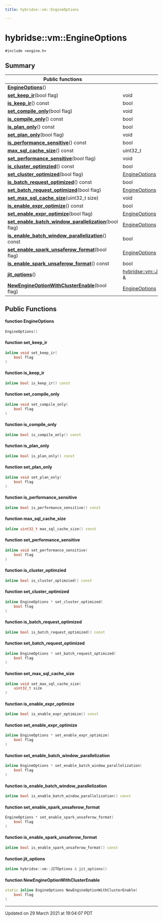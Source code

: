 ```yaml
---
title: hybridse::vm::EngineOptions

---
```

# hybridse::vm::EngineOptions



`#include <engine.h>`

## Summary


|  Public functions|            |
| -------------- | -------------- |
|**[EngineOptions](/hybridse/usage/api/c++/Classes/classhybridse_1_1vm_1_1_engine_options.md#function-engineoptions)**()|  |
|**[set_keep_ir](/hybridse/usage/api/c++/Classes/classhybridse_1_1vm_1_1_engine_options.md#function-set_keep_ir)**(bool flag)| void  |
|**[is_keep_ir](/hybridse/usage/api/c++/Classes/classhybridse_1_1vm_1_1_engine_options.md#function-is_keep_ir)**() const| bool  |
|**[set_compile_only](/hybridse/usage/api/c++/Classes/classhybridse_1_1vm_1_1_engine_options.md#function-set_compile_only)**(bool flag)| void  |
|**[is_compile_only](/hybridse/usage/api/c++/Classes/classhybridse_1_1vm_1_1_engine_options.md#function-is_compile_only)**() const| bool  |
|**[is_plan_only](/hybridse/usage/api/c++/Classes/classhybridse_1_1vm_1_1_engine_options.md#function-is_plan_only)**() const| bool  |
|**[set_plan_only](/hybridse/usage/api/c++/Classes/classhybridse_1_1vm_1_1_engine_options.md#function-set_plan_only)**(bool flag)| void  |
|**[is_performance_sensitive](/hybridse/usage/api/c++/Classes/classhybridse_1_1vm_1_1_engine_options.md#function-is_performance_sensitive)**() const| bool  |
|**[max_sql_cache_size](/hybridse/usage/api/c++/Classes/classhybridse_1_1vm_1_1_engine_options.md#function-max_sql_cache_size)**() const| uint32_t  |
|**[set_performance_sensitive](/hybridse/usage/api/c++/Classes/classhybridse_1_1vm_1_1_engine_options.md#function-set_performance_sensitive)**(bool flag)| void  |
|**[is_cluster_optimzied](/hybridse/usage/api/c++/Classes/classhybridse_1_1vm_1_1_engine_options.md#function-is_cluster_optimzied)**() const| bool  |
|**[set_cluster_optimized](/hybridse/usage/api/c++/Classes/classhybridse_1_1vm_1_1_engine_options.md#function-set_cluster_optimized)**(bool flag)| [EngineOptions](/hybridse/usage/api/c++/Classes/classhybridse_1_1vm_1_1_engine_options.md) *  |
|**[is_batch_request_optimized](/hybridse/usage/api/c++/Classes/classhybridse_1_1vm_1_1_engine_options.md#function-is_batch_request_optimized)**() const| bool  |
|**[set_batch_request_optimized](/hybridse/usage/api/c++/Classes/classhybridse_1_1vm_1_1_engine_options.md#function-set_batch_request_optimized)**(bool flag)| [EngineOptions](/hybridse/usage/api/c++/Classes/classhybridse_1_1vm_1_1_engine_options.md) *  |
|**[set_max_sql_cache_size](/hybridse/usage/api/c++/Classes/classhybridse_1_1vm_1_1_engine_options.md#function-set_max_sql_cache_size)**(uint32_t size)| void  |
|**[is_enable_expr_optimize](/hybridse/usage/api/c++/Classes/classhybridse_1_1vm_1_1_engine_options.md#function-is_enable_expr_optimize)**() const| bool  |
|**[set_enable_expr_optimize](/hybridse/usage/api/c++/Classes/classhybridse_1_1vm_1_1_engine_options.md#function-set_enable_expr_optimize)**(bool flag)| [EngineOptions](/hybridse/usage/api/c++/Classes/classhybridse_1_1vm_1_1_engine_options.md) *  |
|**[set_enable_batch_window_parallelization](/hybridse/usage/api/c++/Classes/classhybridse_1_1vm_1_1_engine_options.md#function-set_enable_batch_window_parallelization)**(bool flag)| [EngineOptions](/hybridse/usage/api/c++/Classes/classhybridse_1_1vm_1_1_engine_options.md) *  |
|**[is_enable_batch_window_parallelization](/hybridse/usage/api/c++/Classes/classhybridse_1_1vm_1_1_engine_options.md#function-is_enable_batch_window_parallelization)**() const| bool  |
|**[set_enable_spark_unsaferow_format](/hybridse/usage/api/c++/Classes/classhybridse_1_1vm_1_1_engine_options.md#function-set_enable_spark_unsaferow_format)**(bool flag)| [EngineOptions](/hybridse/usage/api/c++/Classes/classhybridse_1_1vm_1_1_engine_options.md) *  |
|**[is_enable_spark_unsaferow_format](/hybridse/usage/api/c++/Classes/classhybridse_1_1vm_1_1_engine_options.md#function-is_enable_spark_unsaferow_format)**() const| bool  |
|**[jit_options](/hybridse/usage/api/c++/Classes/classhybridse_1_1vm_1_1_engine_options.md#function-jit_options)**()| [hybridse::vm::JITOptions](/hybridse/usage/api/c++/Classes/classhybridse_1_1vm_1_1_j_i_t_options.md) &  |
|**[NewEngineOptionWithClusterEnable](/hybridse/usage/api/c++/Classes/classhybridse_1_1vm_1_1_engine_options.md#function-newengineoptionwithclusterenable)**(bool flag)| [EngineOptions](/hybridse/usage/api/c++/Classes/classhybridse_1_1vm_1_1_engine_options.md)  |

## Public Functions

#### function EngineOptions

```cpp
EngineOptions()
```


#### function set_keep_ir

```cpp
inline void set_keep_ir(
    bool flag
)
```


#### function is_keep_ir

```cpp
inline bool is_keep_ir() const
```


#### function set_compile_only

```cpp
inline void set_compile_only(
    bool flag
)
```


#### function is_compile_only

```cpp
inline bool is_compile_only() const
```


#### function is_plan_only

```cpp
inline bool is_plan_only() const
```


#### function set_plan_only

```cpp
inline void set_plan_only(
    bool flag
)
```


#### function is_performance_sensitive

```cpp
inline bool is_performance_sensitive() const
```


#### function max_sql_cache_size

```cpp
inline uint32_t max_sql_cache_size() const
```


#### function set_performance_sensitive

```cpp
inline void set_performance_sensitive(
    bool flag
)
```


#### function is_cluster_optimzied

```cpp
inline bool is_cluster_optimzied() const
```


#### function set_cluster_optimized

```cpp
inline EngineOptions * set_cluster_optimized(
    bool flag
)
```


#### function is_batch_request_optimized

```cpp
inline bool is_batch_request_optimized() const
```


#### function set_batch_request_optimized

```cpp
inline EngineOptions * set_batch_request_optimized(
    bool flag
)
```


#### function set_max_sql_cache_size

```cpp
inline void set_max_sql_cache_size(
    uint32_t size
)
```


#### function is_enable_expr_optimize

```cpp
inline bool is_enable_expr_optimize() const
```


#### function set_enable_expr_optimize

```cpp
inline EngineOptions * set_enable_expr_optimize(
    bool flag
)
```


#### function set_enable_batch_window_parallelization

```cpp
inline EngineOptions * set_enable_batch_window_parallelization(
    bool flag
)
```


#### function is_enable_batch_window_parallelization

```cpp
inline bool is_enable_batch_window_parallelization() const
```


#### function set_enable_spark_unsaferow_format

```cpp
EngineOptions * set_enable_spark_unsaferow_format(
    bool flag
)
```


#### function is_enable_spark_unsaferow_format

```cpp
inline bool is_enable_spark_unsaferow_format() const
```


#### function jit_options

```cpp
inline hybridse::vm::JITOptions & jit_options()
```


#### function NewEngineOptionWithClusterEnable

```cpp
static inline EngineOptions NewEngineOptionWithClusterEnable(
    bool flag
)
```


-------------------------------

Updated on 29 March 2021 at 19:04:07 PDT